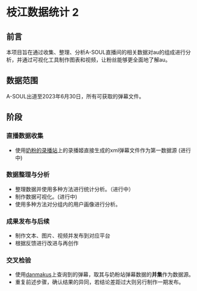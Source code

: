 # 枝江数据统计 2
## 前言
本项目旨在通过收集、整理、分析A-SOUL直播间的相关数据对au的组成进行分析，并通过可视化工具制作图表和视频，让粉丝能够更全面地了解au。
## 数据范围
A-SOUL出道至2023年6月30日，所有可获取的弹幕文件。
## 阶段
### 直播数据收集
- 使用[奶粉的录播站](https://r.koif.uk/)上的录播姬直接生成的xml弹幕文件作为第一数据源 (进行中)
### 数据整理与分析
- 整理数据并使用多种方法进行统计分析。（进行中）
- 制作数据可视化。(进行中)
- 使用多种方法对分组内的用户画像进行分析。
### 成果发布与后续
- 制作文本、图片、视频并发布到对应平台
- 根据反馈进行改进与再创作
### 交叉检验
- 使用[danmakus](https://danmakus.com/)上查询到的弹幕，取其与奶粉站弹幕数据的**并集**作为数据源。
- 重复前述步骤，确认结果的异同，若结论差距过大则另行制作一期发布。